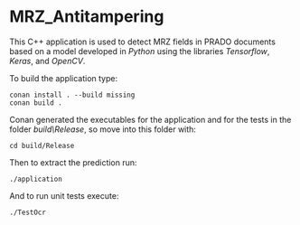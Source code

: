 # MRZ_Antitampering

This C++ application is used to detect MRZ fields in PRADO documents based on a model developed in *Python* using the libraries *Tensorflow*, *Keras*, and *OpenCV*.

To build the application type:
```
conan install . --build missing
conan build .
```

Conan generated the executables for the application and for the tests in the folder *build\Release*, so move into this folder with:
```
cd build/Release
```

Then to extract the prediction run:
```
./application
```
    
And to run unit tests execute:
```
./TestOcr
```
